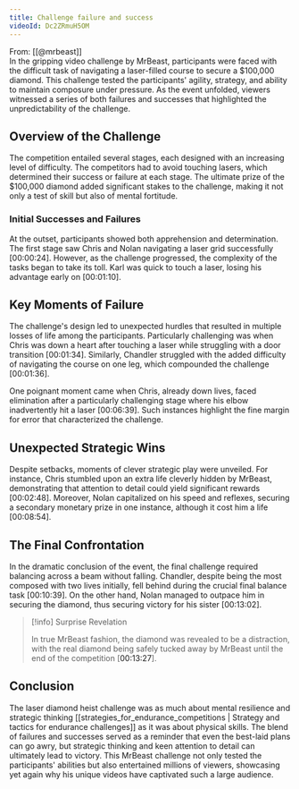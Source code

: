 ```yaml
---
title: Challenge failure and success
videoId: Dc2ZRmuH5OM
---
```


From: [[@mrbeast]] <br/> 
In the gripping video challenge by MrBeast, participants were faced with the difficult task of navigating a laser-filled course to secure a $100,000 diamond. This challenge tested the participants' agility, strategy, and ability to maintain composure under pressure. As the event unfolded, viewers witnessed a series of both failures and successes that highlighted the unpredictability of the challenge.

## Overview of the Challenge

The competition entailed several stages, each designed with an increasing level of difficulty. The competitors had to avoid touching lasers, which determined their success or failure at each stage. The ultimate prize of the $100,000 diamond added significant stakes to the challenge, making it not only a test of skill but also of mental fortitude. 

### Initial Successes and Failures

At the outset, participants showed both apprehension and determination. The first stage saw Chris and Nolan navigating a laser grid successfully [<a class="yt-timestamp" data-t="00:00:24">00:00:24</a>]. However, as the challenge progressed, the complexity of the tasks began to take its toll. Karl was quick to touch a laser, losing his advantage early on [<a class="yt-timestamp" data-t="00:01:10">00:01:10</a>].

## Key Moments of Failure

The challenge's design led to unexpected hurdles that resulted in multiple losses of life among the participants. Particularly challenging was when Chris was down a heart after touching a laser while struggling with a door transition [<a class="yt-timestamp" data-t="00:01:34">00:01:34</a>]. Similarly, Chandler struggled with the added difficulty of navigating the course on one leg, which compounded the challenge [<a class="yt-timestamp" data-t="00:01:36">00:01:36</a>].

One poignant moment came when Chris, already down lives, faced elimination after a particularly challenging stage where his elbow inadvertently hit a laser [<a class="yt-timestamp" data-t="00:06:39">00:06:39</a>]. Such instances highlight the fine margin for error that characterized the challenge.

## Unexpected Strategic Wins

Despite setbacks, moments of clever strategic play were unveiled. For instance, Chris stumbled upon an extra life cleverly hidden by MrBeast, demonstrating that attention to detail could yield significant rewards [<a class="yt-timestamp" data-t="00:02:48">00:02:48</a>]. Moreover, Nolan capitalized on his speed and reflexes, securing a secondary monetary prize in one instance, although it cost him a life [<a class="yt-timestamp" data-t="00:08:54">00:08:54</a>].

## The Final Confrontation

In the dramatic conclusion of the event, the final challenge required balancing across a beam without falling. Chandler, despite being the most composed with two lives initially, fell behind during the crucial final balance task [<a class="yt-timestamp" data-t="00:10:39">00:10:39</a>]. On the other hand, Nolan managed to outpace him in securing the diamond, thus securing victory for his sister [<a class="yt-timestamp" data-t="00:13:02">00:13:02</a>].

> [!info] Surprise Revelation
>
> In true MrBeast fashion, the diamond was revealed to be a distraction, with the real diamond being safely tucked away by MrBeast until the end of the competition [<a class="yt-timestamp" data-t="00:13:27">00:13:27</a>].

## Conclusion

The laser diamond heist challenge was as much about mental resilience and strategic thinking [[strategies_for_endurance_competitions | Strategy and tactics for endurance challenges]] as it was about physical skills. The blend of failures and successes served as a reminder that even the best-laid plans can go awry, but strategic thinking and keen attention to detail can ultimately lead to victory. This MrBeast challenge not only tested the participants' abilities but also entertained millions of viewers, showcasing yet again why his unique videos have captivated such a large audience.